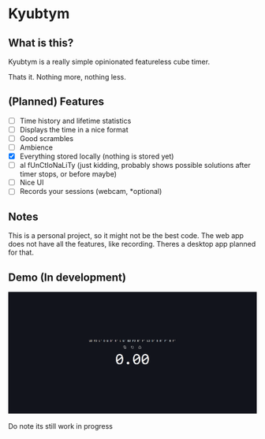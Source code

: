 # Kyubtym

## What is this?

Kyubtym is a really simple opinionated featureless cube timer.

Thats it. Nothing more, nothing less.

## (Planned) Features

- [ ] Time history and lifetime statistics
- [ ] Displays the time in a nice format
- [ ] Good scrambles
- [ ] Ambience
- [x] Everything stored locally (nothing is stored yet)
- [ ] aI fUnCtIoNaLiTy (just kidding, probably shows possible solutions after timer stops, or before maybe)
- [ ] Nice UI
- [ ] Records your sessions (webcam, \*optional)

## Notes

This is a personal project, so it might not be the best code. The web app does not have all the features, like recording. Theres a desktop app planned for that.

## Demo (In development)

![Homepage screenshot](./docs/demo-dev.png)

Do note its still work in progress
